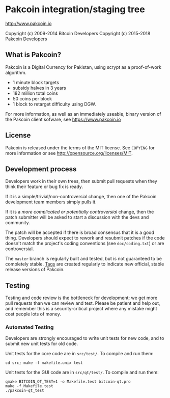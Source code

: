 Pakcoin integration/staging tree
================================

http://www.pakcoin.io

Copyright (c) 2009-2014 Bitcoin Developers
Copyright (c) 2015-2018 Pakcoin Developers

What is Pakcoin?
----------------

Pakcoin is a Digital Currency for Pakistan, using scrypt as a proof-of-work algorithm.
 - 1 minute block targets
 - subsidy halves in 3 years
 - 182 million total coins
 - 50 coins per block
 - 1 block to retarget difficulty using DGW. 

For more information, as well as an immediately useable, binary version of
the Pakcoin client sofware, see https://www.pakcoin.io

License
-------

Pakcoin is released under the terms of the MIT license. See `COPYING` for more
information or see http://opensource.org/licenses/MIT.

Development process
-------------------

Developers work in their own trees, then submit pull requests when they think
their feature or bug fix is ready.

If it is a simple/trivial/non-controversial change, then one of the Pakcoin
development team members simply pulls it.

If it is a *more complicated or potentially controversial* change, then the patch
submitter will be asked to start a discussion with the devs and community.

The patch will be accepted if there is broad consensus that it is a good thing.
Developers should expect to rework and resubmit patches if the code doesn't
match the project's coding conventions (see `doc/coding.txt`) or are
controversial.

The `master` branch is regularly built and tested, but is not guaranteed to be
completely stable. [Tags](https://github.com/pakcoin-project/pakcoin/tags) are created
regularly to indicate new official, stable release versions of Pakcoin.

Testing
-------

Testing and code review is the bottleneck for development; we get more pull
requests than we can review and test. Please be patient and help out, and
remember this is a security-critical project where any mistake might cost people
lots of money.

### Automated Testing

Developers are strongly encouraged to write unit tests for new code, and to
submit new unit tests for old code.

Unit tests for the core code are in `src/test/`. To compile and run them:

    cd src; make -f makefile.unix test

Unit tests for the GUI code are in `src/qt/test/`. To compile and run them:

    qmake BITCOIN_QT_TEST=1 -o Makefile.test bitcoin-qt.pro
    make -f Makefile.test
    ./pakcoin-qt_test

